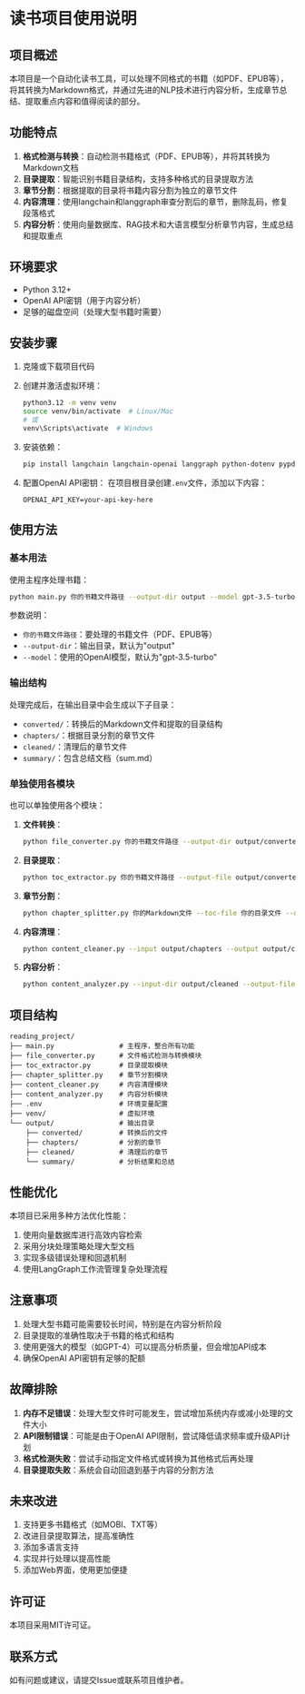 # 读书项目使用说明

## 项目概述

本项目是一个自动化读书工具，可以处理不同格式的书籍（如PDF、EPUB等），将其转换为Markdown格式，并通过先进的NLP技术进行内容分析，生成章节总结、提取重点内容和值得阅读的部分。

## 功能特点

1. **格式检测与转换**：自动检测书籍格式（PDF、EPUB等），并将其转换为Markdown文档
2. **目录提取**：智能识别书籍目录结构，支持多种格式的目录提取方法
3. **章节分割**：根据提取的目录将书籍内容分割为独立的章节文件
4. **内容清理**：使用langchain和langgraph审查分割后的章节，删除乱码，修复段落格式
5. **内容分析**：使用向量数据库、RAG技术和大语言模型分析章节内容，生成总结和提取重点

## 环境要求

- Python 3.12+
- OpenAI API密钥（用于内容分析）
- 足够的磁盘空间（处理大型书籍时需要）

## 安装步骤

1. 克隆或下载项目代码

2. 创建并激活虚拟环境：
   ```bash
   python3.12 -m venv venv
   source venv/bin/activate  # Linux/Mac
   # 或
   venv\Scripts\activate  # Windows
   ```

3. 安装依赖：
   ```bash
   pip install langchain langchain-openai langgraph python-dotenv pypdf ebooklib beautifulsoup4 markdown faiss-cpu sentence-transformers chromadb pdfplumber
   ```

4. 配置OpenAI API密钥：
   在项目根目录创建`.env`文件，添加以下内容：
   ```
   OPENAI_API_KEY=your-api-key-here
   ```

## 使用方法

### 基本用法

使用主程序处理书籍：

```bash
python main.py 你的书籍文件路径 --output-dir output --model gpt-3.5-turbo
```

参数说明：
- `你的书籍文件路径`：要处理的书籍文件（PDF、EPUB等）
- `--output-dir`：输出目录，默认为"output"
- `--model`：使用的OpenAI模型，默认为"gpt-3.5-turbo"

### 输出结构

处理完成后，在输出目录中会生成以下子目录：

- `converted/`：转换后的Markdown文件和提取的目录结构
- `chapters/`：根据目录分割的章节文件
- `cleaned/`：清理后的章节文件
- `summary/`：包含总结文档（sum.md）

### 单独使用各模块

也可以单独使用各个模块：

1. **文件转换**：
   ```bash
   python file_converter.py 你的书籍文件路径 --output-dir output/converted
   ```

2. **目录提取**：
   ```bash
   python toc_extractor.py 你的书籍文件路径 --output-file output/converted/toc.json
   ```

3. **章节分割**：
   ```bash
   python chapter_splitter.py 你的Markdown文件 --toc-file 你的目录文件 --output-dir output/chapters
   ```

4. **内容清理**：
   ```bash
   python content_cleaner.py --input output/chapters --output output/cleaned
   ```

5. **内容分析**：
   ```bash
   python content_analyzer.py --input-dir output/cleaned --output-file output/summary/sum.md
   ```

## 项目结构

```
reading_project/
├── main.py                # 主程序，整合所有功能
├── file_converter.py      # 文件格式检测与转换模块
├── toc_extractor.py       # 目录提取模块
├── chapter_splitter.py    # 章节分割模块
├── content_cleaner.py     # 内容清理模块
├── content_analyzer.py    # 内容分析模块
├── .env                   # 环境变量配置
├── venv/                  # 虚拟环境
└── output/                # 输出目录
    ├── converted/         # 转换后的文件
    ├── chapters/          # 分割的章节
    ├── cleaned/           # 清理后的章节
    └── summary/           # 分析结果和总结
```

## 性能优化

本项目已采用多种方法优化性能：

1. 使用向量数据库进行高效内容检索
2. 采用分块处理策略处理大型文档
3. 实现多级错误处理和回退机制
4. 使用LangGraph工作流管理复杂处理流程

## 注意事项

1. 处理大型书籍可能需要较长时间，特别是在内容分析阶段
2. 目录提取的准确性取决于书籍的格式和结构
3. 使用更强大的模型（如GPT-4）可以提高分析质量，但会增加API成本
4. 确保OpenAI API密钥有足够的配额

## 故障排除

1. **内存不足错误**：处理大型文件时可能发生，尝试增加系统内存或减小处理的文件大小
2. **API限制错误**：可能是由于OpenAI API限制，尝试降低请求频率或升级API计划
3. **格式检测失败**：尝试手动指定文件格式或转换为其他格式后再处理
4. **目录提取失败**：系统会自动回退到基于内容的分割方法

## 未来改进

1. 支持更多书籍格式（如MOBI、TXT等）
2. 改进目录提取算法，提高准确性
3. 添加多语言支持
4. 实现并行处理以提高性能
5. 添加Web界面，使用更加便捷

## 许可证

本项目采用MIT许可证。

## 联系方式

如有问题或建议，请提交Issue或联系项目维护者。
